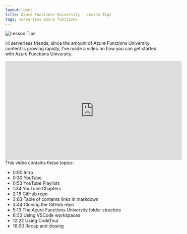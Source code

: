 ```yaml
---
layout: post
title: Azure Functions University - Lesson Tips
tags: serverless azure functions
---
```


<img class="u-max-full-width" itemprop="image" src="{{ site.url }}/assets/2021/05/19/AzureFunctionsUniversity_Lesson_Tips.png" alt="Lesson Tips">

Hi serverless friends, since the amount of Azure Functions University content is growing rapidly, I've made a video on how you can get started with Azure Functions University.

<!--more-->

<iframe width="560" height="315" src="https://www.youtube.com/embed/xJEi8Mofp0A" title="YouTube video player" frameborder="0" allow="accelerometer; autoplay; clipboard-write; encrypted-media; gyroscope; picture-in-picture" allowfullscreen></iframe>

<br>
This video contains these topics:

- 0:00 Intro
- 0:30 YouTube
- 0:53 YouTube Playlists
- 1:34 YouTube Chapters
- 2:18 GitHub repo
- 3:03 Table of contents links in markdown
- 3:44 Cloning the GitHub repo
- 5:13 The Azure Functions University folder structure
- 6:33 Using VSCode workspaces
- 12:22 Using CodeTour
- 16:00 Recap and closing